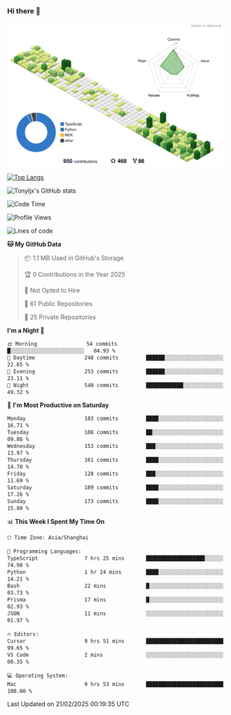 ### Hi there 👋

![](./profile-3d-contrib/profile-green-animate.svg)

 

[![Top Langs](https://github-readme-stats.vercel.app/api/top-langs/?username=tonyljx)](https://github.com/anuraghazra/github-readme-stats)

![Tonyljx's GitHub stats](https://github-readme-stats.vercel.app/api?username=tonyljx&theme=default&show_icons=true)

 

<!--START_SECTION:waka-->
![Code Time](http://img.shields.io/badge/Code%20Time-1%2C172%20hrs%2037%20mins-blue)

![Profile Views](http://img.shields.io/badge/Profile%20Views-6-blue)

![Lines of code](https://img.shields.io/badge/From%20Hello%20World%20I%27ve%20Written-794.6%20thousand%20lines%20of%20code-blue)

**🐱 My GitHub Data** 

> 📦 1.1 MB Used in GitHub's Storage 
 > 
> 🏆 0 Contributions in the Year 2025
 > 
> 🚫 Not Opted to Hire
 > 
> 📜 61 Public Repositories 
 > 
> 🔑 25 Private Repositories 
 > 
**I'm a Night 🦉** 

```text
🌞 Morning                54 commits          █░░░░░░░░░░░░░░░░░░░░░░░░   04.93 % 
🌆 Daytime                248 commits         ██████░░░░░░░░░░░░░░░░░░░   22.65 % 
🌃 Evening                253 commits         ██████░░░░░░░░░░░░░░░░░░░   23.11 % 
🌙 Night                  540 commits         ████████████░░░░░░░░░░░░░   49.32 % 
```
📅 **I'm Most Productive on Saturday** 

```text
Monday                   183 commits         ████░░░░░░░░░░░░░░░░░░░░░   16.71 % 
Tuesday                  108 commits         ██░░░░░░░░░░░░░░░░░░░░░░░   09.86 % 
Wednesday                153 commits         ███░░░░░░░░░░░░░░░░░░░░░░   13.97 % 
Thursday                 161 commits         ████░░░░░░░░░░░░░░░░░░░░░   14.70 % 
Friday                   128 commits         ███░░░░░░░░░░░░░░░░░░░░░░   11.69 % 
Saturday                 189 commits         ████░░░░░░░░░░░░░░░░░░░░░   17.26 % 
Sunday                   173 commits         ████░░░░░░░░░░░░░░░░░░░░░   15.80 % 
```


📊 **This Week I Spent My Time On** 

```text
🕑︎ Time Zone: Asia/Shanghai

💬 Programming Languages: 
TypeScript               7 hrs 25 mins       ███████████████████░░░░░░   74.98 % 
Python                   1 hr 24 mins        ████░░░░░░░░░░░░░░░░░░░░░   14.21 % 
Bash                     22 mins             █░░░░░░░░░░░░░░░░░░░░░░░░   03.73 % 
Prisma                   17 mins             █░░░░░░░░░░░░░░░░░░░░░░░░   02.93 % 
JSON                     11 mins             ░░░░░░░░░░░░░░░░░░░░░░░░░   01.97 % 

🔥 Editors: 
Cursor                   9 hrs 51 mins       █████████████████████████   99.65 % 
VS Code                  2 mins              ░░░░░░░░░░░░░░░░░░░░░░░░░   00.35 % 

💻 Operating System: 
Mac                      9 hrs 53 mins       █████████████████████████   100.00 % 
```


 Last Updated on 21/02/2025 00:19:35 UTC
<!--END_SECTION:waka-->
